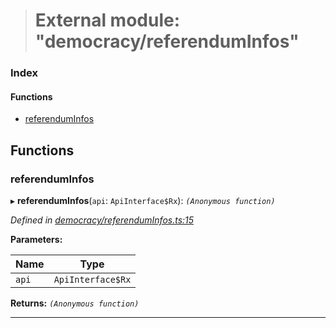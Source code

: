 > # External module: "democracy/referendumInfos"

### Index

#### Functions

* [referendumInfos](_democracy_referenduminfos_.md#referenduminfos)

## Functions

###  referendumInfos

▸ **referendumInfos**(`api`: `ApiInterface$Rx`): *`(Anonymous function)`*

*Defined in [democracy/referendumInfos.ts:15](https://github.com/polkadot-js/api/blob/8f89b9d/packages/api-derive/src/democracy/referendumInfos.ts#L15)*

**Parameters:**

Name | Type |
------ | ------ |
`api` | `ApiInterface$Rx` |

**Returns:** *`(Anonymous function)`*

___